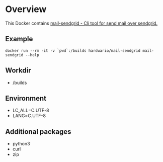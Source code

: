 # Overview
This Docker contains [mail-sendgrid - Cli tool for send mail over sendgrid.](https://github.com/hardwario/mail-sendgrid) 

## Example
```
docker run --rm -it -v `pwd`:/builds hardwario/mail-sendgrid mail-sendgrid --help
```

## Workdir
* /builds

## Environment
* LC_ALL=C.UTF-8
* LANG=C.UTF-8

## Additional packages
* python3 
* curl
* zip
